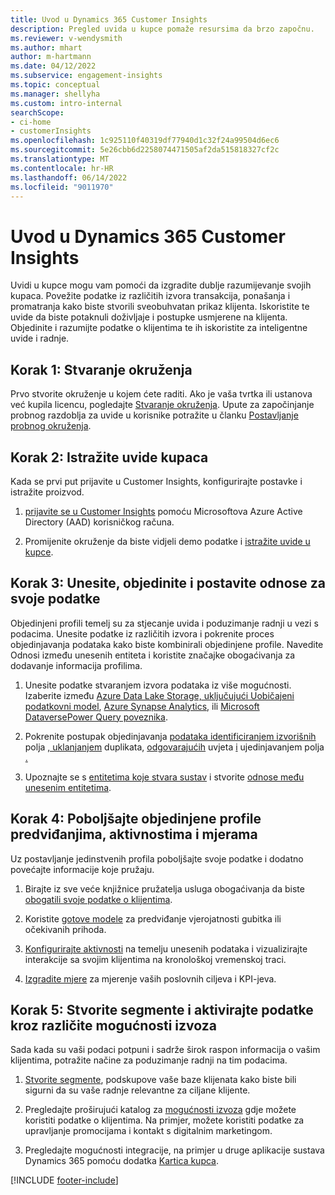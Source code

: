 ```yaml
---
title: Uvod u Dynamics 365 Customer Insights
description: Pregled uvida u kupce pomaže resursima da brzo započnu.
ms.reviewer: v-wendysmith
ms.author: mhart
author: m-hartmann
ms.date: 04/12/2022
ms.subservice: engagement-insights
ms.topic: conceptual
ms.manager: shellyha
ms.custom: intro-internal
searchScope:
- ci-home
- customerInsights
ms.openlocfilehash: 1c925110f40319df77940d1c32f24a99504d6ec6
ms.sourcegitcommit: 5e26cbb6d2258074471505af2da515818327cf2c
ms.translationtype: MT
ms.contentlocale: hr-HR
ms.lasthandoff: 06/14/2022
ms.locfileid: "9011970"
---
```

# <a name="get-started-with-dynamics-365-customer-insights"></a>Uvod u Dynamics 365 Customer Insights

Uvidi u kupce mogu vam pomoći da izgradite dublje razumijevanje svojih kupaca. Povežite podatke iz različitih izvora transakcija, ponašanja i promatranja kako biste stvorili sveobuhvatan prikaz klijenta. Iskoristite te uvide da biste potaknuli doživljaje i postupke usmjerene na klijenta. Objedinite i razumijte podatke o klijentima te ih iskoristite za inteligentne uvide i radnje.

## <a name="step-1-create-an-environment"></a>Korak 1: Stvaranje okruženja

Prvo stvorite okruženje u kojem ćete raditi. Ako je vaša tvrtka ili ustanova već kupila licencu, pogledajte [Stvaranje okruženja](create-environment.md). Upute za započinjanje probnog razdoblja za uvide u korisnike potražite u članku [Postavljanje probnog okruženja](trial-signup.md).

## <a name="step-2-explore-customer-insights"></a>Korak 2: Istražite uvide kupaca

Kada se prvi put prijavite u Customer Insights, konfigurirajte postavke i istražite proizvod.

1. [prijavite se u Customer Insights](https://home.ci.ai.dynamics.com) pomoću Microsoftova Azure Active Directory (AAD) korisničkog računa.

1. Promijenite okruženje da biste vidjeli demo podatke i [istražite uvide u kupce](home.md).

## <a name="step-3-ingest-unify-and-set-up-relationships-for-your-data"></a>Korak 3: Unesite, objedinite i postavite odnose za svoje podatke

Objedinjeni profili temelj su za stjecanje uvida i poduzimanje radnji u vezi s podacima. Unesite podatke iz različitih izvora i pokrenite proces objedinjavanja podataka kako biste kombinirali objedinjene profile. Navedite Odnosi između unesenih entiteta i koristite značajke obogaćivanja za dodavanje informacija profilima.

1. Unesite podatke stvaranjem izvora podataka iz više mogućnosti. Izaberite između [Azure Data Lake Storage, uključujući Uobičajeni podatkovni model](connect-common-data-model.md), [Azure Synapse Analytics](connect-synapse.md), ili [Microsoft Dataverse](connect-dataverse-managed-lake.md)[Power Query poveznika](connect-power-query.md).

1. Pokrenite postupak objedinjavanja [podataka identificiranjem izvorišnih](data-unification.md) polja [, uklanjanjem](map-entities.md) duplikata, [odgovarajućih](remove-duplicates.md) uvjeta [i](match-entities.md) ujedinjavanjem polja [.](merge-entities.md)

1. Upoznajte se s [entitetima koje stvara sustav](entities.md) i stvorite [odnose među unesenim entitetima](relationships.md).

## <a name="step-4-enhance-unified-profiles-with-predictions-activities-and-measures"></a>Korak 4: Poboljšajte objedinjene profile predviđanjima, aktivnostima i mjerama

Uz postavljanje jedinstvenih profila poboljšajte svoje podatke i dodatno povećajte informacije koje pružaju.

1. Birajte iz sve veće knjižnice pružatelja usluga obogaćivanja da biste [obogatili svoje podatke o klijentima](enrichment-hub.md).

1. Koristite [gotove modele](predictions-overview.md) za predviđanje vjerojatnosti gubitka ili očekivanih prihoda.

1. [Konfigurirajte aktivnosti](activities.md) na temelju unesenih podataka i vizualizirajte interakcije sa svojim klijentima na kronološkoj vremenskoj traci.

1. [Izgradite mjere](measures.md) za mjerenje vaših poslovnih ciljeva i KPI-jeva.

## <a name="step-5-create-segments-and-activate-data-through-various-export-options"></a>Korak 5: Stvorite segmente i aktivirajte podatke kroz različite mogućnosti izvoza

Sada kada su vaši podaci potpuni i sadrže širok raspon informacija o vašim klijentima, potražite načine za poduzimanje radnji na tim podacima.

1. [Stvorite segmente](segments.md), podskupove vaše baze klijenata kako biste bili sigurni da su vaše radnje relevantne za ciljane klijente.

1. Pregledajte proširujući katalog za [mogućnosti izvoza](export-destinations.md) gdje možete koristiti podatke o klijentima. Na primjer, možete koristiti podatke za upravljanje promocijama i kontakt s digitalnim marketingom.

1. Pregledajte mogućnosti integracije, na primjer u druge aplikacije sustava Dynamics 365 pomoću dodatka [Kartica kupca](customer-card-add-in.md).  


[!INCLUDE [footer-include](includes/footer-banner.md)]
